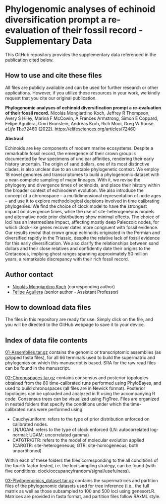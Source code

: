 # Phylogenomic analyses of echinoid diversification prompt a re-evaluation of their fossil record - Supplementary Data

This GitHub repository provides the supplementary data referenced in the publication cited below.

## How to use and cite these files 

All files are publicly available and can be used for further research or other applications. However, if you utilize these resources in your work, we kindly request that you cite our original publication.

**Phylogenomic analyses of echinoid diversification prompt a re-evaluation of their fossil record.** Nicolás Mongiardino Koch, Jeffrey R Thompson, Avery S Hiley, Marina F McCowin, A Frances Armstrong, Simon E Coppard, Felipe Aguilera, Omri Bronstein, Andreas Kroh, Rich Mooi, Greg W Rouse. *eLife* **11**:e72460 (2022). https://elifesciences.org/articles/72460

**Abstract**

Echinoids are key components of modern marine ecosystems. Despite a remarkable fossil record, the emergence of their crown group is documented by few specimens of unclear affinities, rendering their early history uncertain. The origin of sand dollars, one of its most distinctive clades, is also unclear due to an unstable phylogenetic context. We employ 18 novel genomes and transcriptomes to build a phylogenomic dataset with a near-complete sampling of major lineages. With it, we revise the phylogeny and divergence times of echinoids, and place their history within the broader context of echinoderm evolution. We also introduce the concept of a chronospace – a multidimensional representation of node ages – and use it to explore methodological decisions involved in time calibrating phylogenies. We find the choice of clock model to have the strongest impact on divergence times, while the use of site-heterogeneous models and alternative node prior distributions show minimal effects. The choice of loci has an intermediate impact, affecting mostly deep Paleozoic nodes, for which clock-like genes recover dates more congruent with fossil evidence. Our results reveal that crown group echinoids originated in the Permian and diversified rapidly in the Triassic, despite the relative lack of fossil evidence for this early diversification. We also clarify the relationships between sand dollars and their close relatives and confidently date their origins to the Cretaceous, implying ghost ranges spanning approximately 50 million years, a remarkable discrepancy with their rich fossil record.

## Author contact

- [Nicolás Mongiardino Koch](mailto:nmongiardinokoch@ucsd.edu) (corresponding author)
- [Felipe Aguilera](mailto:f.aguilera@uq.edu.au) (senior author - Assistant Professor)

## How to download data files

The files in this repository are ready for use. Simply click on the file, and you will be directed to the GitHub webpage to save it to your device.

## Index of data file contents

[01-Assemblies.tar.gz](https://drive.google.com/file/d/1ninmuyKmNu6Kf_nB9Imal9HSXnqDm-Na/view?usp=sharing) contains the genomic or transcriptomic assemblies (as gzipped fasta files), for all 66 terminals used to build the supermatrix and phylogenies on which this manuscript is based. SRA for the raw read files can be found in the manuscript.

[02-Chronospaces.tar.gz](https://drive.google.com/file/d/1FKM-gZE9ttfcni8fmoDNr7srl_34vBFS/view?usp=sharing) contains consensus and posterior topologies obtained from the 80 time-calibrated runs performed using PhyloBayes, and used to build chronospaces (all files are in Newick format). Posterior topologies can be uploaded and analyzed in R using the accompanying R code. Consensus trees can be visualized using FigTree. Files are organized in nested folders that specify the conditions under which the time-calibrated runs were performed using:

- Cauchy/uniform: refers to the type of prior distribution enforced on calibrated nodes.
- LN/UGAM: refers to the type of clock enforced (LN: autocorrelated log-normal; UGAM: uncorrelated gamma)
- CATGTR/GTR: refers to the model of molecular evolution applied (CARGTR: site-heterogeneous; GTR: site-homogeneous; both unpartitioned)

Within each of these folders the files corresponding to the all conditions of the fourth factor tested, i.e. the loci sampling strategy, can be found (with five conditions: clock/occupancy/random/signal/usefulness).

[03-Phylogenomics_dataset.tar.gz](https://github.com/faguil/Sea-urchin-phylogenomics/blob/main/Phylogenomic_datasets.tar.gz) contains the supermatrices and partition files of the phylogenomic datasets used for tree inference (i.e., the full matrix as well as those subsampled to 100 and 500 loci using genesort.R. Matrices are provided in fasta format, and partition files follow RAxML style.
